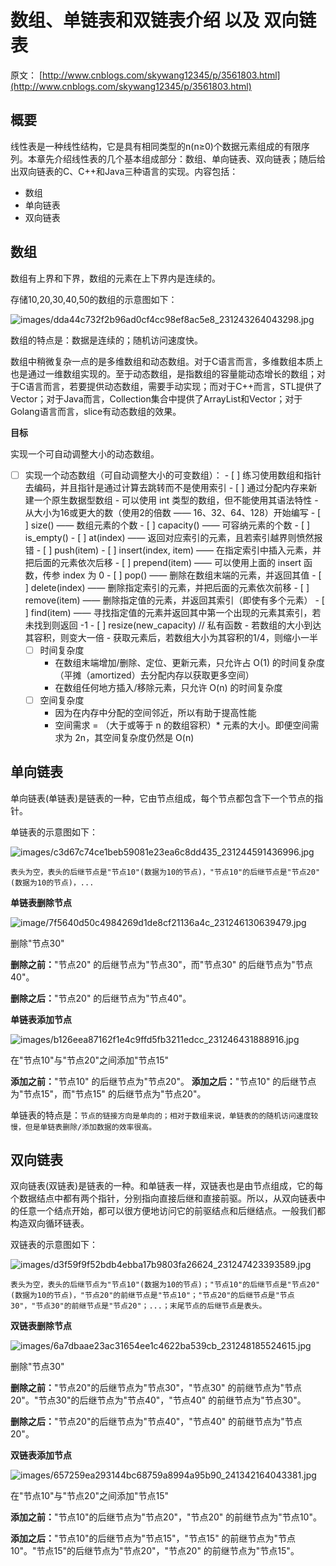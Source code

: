 # 数组、单链表和双链表介绍 以及 双向链表

原文： [http://www.cnblogs.com/skywang12345/p/3561803.html](http://www.cnblogs.com/skywang12345/p/3561803.html)

## 概要

线性表是一种线性结构，它是具有相同类型的n(n≥0)个数据元素组成的有限序列。本章先介绍线性表的几个基本组成部分：数组、单向链表、双向链表；随后给出双向链表的C、C++和Java三种语言的实现。内容包括：

- 数组
- 单向链表
- 双向链表

## 数组

数组有上界和下界，数组的元素在上下界内是连续的。

存储10,20,30,40,50的数组的示意图如下：

![images/dda44c732f2b96ad0cf4cc98ef8ac5e8_231243264043298.jpg](images/dda44c732f2b96ad0cf4cc98ef8ac5e8_231243264043298.jpg)

数组的特点是：数据是连续的；随机访问速度快。

数组中稍微复杂一点的是多维数组和动态数组。对于C语言而言，多维数组本质上也是通过一维数组实现的。至于动态数组，是指数组的容量能动态增长的数组；对于C语言而言，若要提供动态数组，需要手动实现；而对于C++而言，STL提供了Vector；对于Java而言，Collection集合中提供了ArrayList和Vector；对于Golang语言而言，slice有动态数组的效果。


**目标**

实现一个可自动调整大小的动态数组。

- [ ] 实现一个动态数组（可自动调整大小的可变数组）：
        - [ ] 练习使用数组和指针去编码，并且指针是通过计算去跳转而不是使用索引
        - [ ] 通过分配内存来新建一个原生数据型数组
            - 可以使用 int 类型的数组，但不能使用其语法特性
            - 从大小为16或更大的数（使用2的倍数 —— 16、32、64、128）开始编写
        - [ ] size() —— 数组元素的个数
        - [ ] capacity() —— 可容纳元素的个数
        - [ ] is_empty()
        - [ ] at(index) —— 返回对应索引的元素，且若索引越界则愤然报错
        - [ ] push(item)
        - [ ] insert(index, item) —— 在指定索引中插入元素，并把后面的元素依次后移
        - [ ] prepend(item) —— 可以使用上面的 insert 函数，传参 index 为 0
        - [ ] pop() —— 删除在数组末端的元素，并返回其值
        - [ ] delete(index) —— 删除指定索引的元素，并把后面的元素依次前移
        - [ ] remove(item) —— 删除指定值的元素，并返回其索引（即使有多个元素）
        - [ ] find(item) —— 寻找指定值的元素并返回其中第一个出现的元素其索引，若未找到则返回 -1
        - [ ] resize(new_capacity) // 私有函数
            - 若数组的大小到达其容积，则变大一倍
            - 获取元素后，若数组大小为其容积的1/4，则缩小一半
    - [ ] 时间复杂度
        - 在数组末端增加/删除、定位、更新元素，只允许占 O(1) 的时间复杂度（平摊（amortized）去分配内存以获取更多空间）
        - 在数组任何地方插入/移除元素，只允许 O(n) 的时间复杂度
    - [ ] 空间复杂度
        - 因为在内存中分配的空间邻近，所以有助于提高性能
        - 空间需求 = （大于或等于 n 的数组容积）* 元素的大小。即便空间需求为 2n，其空间复杂度仍然是 O(n)


## 单向链表

单向链表(单链表)是链表的一种，它由节点组成，每个节点都包含下一个节点的指针。

单链表的示意图如下：

![images/c3d67c74ce1beb59081e23ea6c8dd435_231244591436996.jpg](images/c3d67c74ce1beb59081e23ea6c8dd435_231244591436996.jpg)

`表头为空，表头的后继节点是"节点10"(数据为10的节点)，"节点10"的后继节点是"节点20"(数据为10的节点)，...`

**单链表删除节点**

![image/7f5640d50c4984269d1de8cf21136a4c_231246130639479.jpg](images/7f5640d50c4984269d1de8cf21136a4c_231246130639479.jpg)


删除"节点30"

**删除之前：**"节点20" 的后继节点为"节点30"，而"节点30" 的后继节点为"节点40"。

**删除之后：**"节点20" 的后继节点为"节点40"。

**单链表添加节点**

![images/b126eea87162f1e4c9ffd5fb3211edcc_231246431888916.jpg](images/b126eea87162f1e4c9ffd5fb3211edcc_231246431888916.jpg)

在"节点10"与"节点20"之间添加"节点15"

**添加之前：**"节点10" 的后继节点为"节点20"。
**添加之后：**"节点10" 的后继节点为"节点15"，而"节点15" 的后继节点为"节点20"。

单链表的特点是：`节点的链接方向是单向的；相对于数组来说，单链表的的随机访问速度较慢，但是单链表删除/添加数据的效率很高。`

## 双向链表

双向链表(双链表)是链表的一种。和单链表一样，双链表也是由节点组成，它的每个数据结点中都有两个指针，分别指向直接后继和直接前驱。所以，从双向链表中的任意一个结点开始，都可以很方便地访问它的前驱结点和后继结点。一般我们都构造双向循环链表。

双链表的示意图如下：

![images/d3f59f9f52bdb4ebba17b9803fa26624_231247423393589.jpg](images/d3f59f9f52bdb4ebba17b9803fa26624_231247423393589.jpg)

`表头为空，表头的后继节点为"节点10"(数据为10的节点)；"节点10"的后继节点是"节点20"(数据为10的节点)，"节点20"的前继节点是"节点10"；"节点20"的后继节点是"节点30"，"节点30"的前继节点是"节点20"；...；末尾节点的后继节点是表头。`

**双链表删除节点**

![images/6a7dbaae23ac31654ee1c4622ba539cb_231248185524615.jpg](images/6a7dbaae23ac31654ee1c4622ba539cb_231248185524615.jpg)

删除"节点30"

**删除之前：**"节点20"的后继节点为"节点30"，"节点30" 的前继节点为"节点20"。"节点30"的后继节点为"节点40"，"节点40" 的前继节点为"节点30"。

**删除之后：**"节点20"的后继节点为"节点40"，"节点40" 的前继节点为"节点20"。

**双链表添加节点**

![images/657259ea293144bc68759a8994a95b90_241342164043381.jpg](images/657259ea293144bc68759a8994a95b90_241342164043381.jpg)

在"节点10"与"节点20"之间添加"节点15"

**添加之前：**"节点10"的后继节点为"节点20"，"节点20" 的前继节点为"节点10"。

**添加之后：**"节点10"的后继节点为"节点15"，"节点15" 的前继节点为"节点10"。"节点15"的后继节点为"节点20"，"节点20" 的前继节点为"节点15"。











